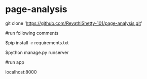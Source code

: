 # page-analysis

git clone 'https://github.com/RevathiShetty-101/page-analysis.git' 

#run following comments

$pip install -r requirements.txt

$python manage.py runserver

#run app

localhost:8000

